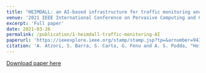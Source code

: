 ```yaml
---
title: "HEIMDALL: an AI-based infrastructure for traffic monitoring and anomalies detection"
venue: '2021 IEEE International Conference on Pervasive Computing and Communications Workshops and other Affiliated Events (PerCom Workshops), 2021'
excerpt: 'Full paper'
date: 2021-03-26
permalink: /publication/1-heimdall-traffic-monitoring-AI
paperurl: 'https://ieeexplore.ieee.org/stamp/stamp.jsp?tp=&arnumber=9431052'
citation: 'A. Atzori, S. Barra, S. Carta, G. Fenu and A. S. Podda, "Heimdall: an AI-based infrastructure for traffic monitoring and anomalies detection," 2021 IEEE International Conference on Pervasive Computing and Communications Workshops and other Affiliated Events (PerCom Workshops), 2021, pp. 154-159, doi: 10.1109/PerComWorkshops51409.2021.9431052.' 
---
```


[Download paper here](http://atzoriandrea.github.io/files/paper1.pdf)

 



